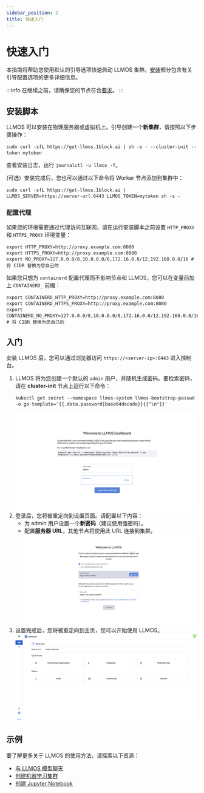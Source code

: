 ```yaml
---
sidebar_position: 2
title: 快速入门
---
```


# 快速入门

本指南将帮助您使用默认的引导选项快速启动 LLMOS 集群。[安装](./installation)部分包含有关引导配置选项的更多详细信息。

:::info
在继续之前，请确保您的节点符合[要求](./installation/requirements.md)。
:::

## 安装脚本

LLMOS 可以安装在物理服务器或虚拟机上。引导创建一个**新集群**，请按照以下步骤操作：

```shell
sudo curl -sfL https://get-llmos.1block.ai | sh -s - --cluster-init --token mytoken
```

查看安装日志，运行 `journalctl -u llmos -f`。

(可选）安装完成后，您也可以通过以下命令将 Worker 节点添加到集群中：

```shell
sudo curl -sfL https://get-llmos.1block.ai | LLMOS_SERVER=https://server-url:6443 LLMOS_TOKEN=mytoken sh -s -
```

### 配置代理
如果您的环境需要通过代理访问互联网，请在运行安装脚本之前设置 `HTTP_PROXY` 和 `HTTPS_PROXY` 环境变量：

```shell
export HTTP_PROXY=http://proxy.example.com:8080
export HTTPS_PROXY=http://proxy.example.com:8080
export NO_PROXY=127.0.0.0/8,10.0.0.0/8,172.16.0.0/12,192.168.0.0/16 # 将 CIDR 替换为您自己的
```

如果您只想为 `containerd` 配置代理而不影响节点和 LLMOS，您可以在变量前加上 `CONTAINERD_` 前缀：

```shell
export CONTAINERD_HTTP_PROXY=http://proxy.example.com:8080
export CONTAINERD_HTTPS_PROXY=http://proxy.example.com:8080
export CONTAINERD_NO_PROXY=127.0.0.0/8,10.0.0.0/8,172.16.0.0/12,192.168.0.0/16 # 将 CIDR 替换为您自己的
```

## 入门

安装 LLMOS 后，您可以通过浏览器访问 `https://<server-ip>:8443` 进入控制台。

1. LLMOS 将为您创建一个默认的 `admin` 用户，并随机生成密码。要检索密码，请在 **cluster-init** 节点上运行以下命令：
    ```shell
    kubectl get secret --namespace llmos-system llmos-bootstrap-passwd -o go-template='{{.data.password|base64decode}}{{"\n"}}'
    ```
   ![首次登录](/img/docs/auth-first-login.png)
1. 登录后，您将被重定向到设置页面。请配置以下内容：
    - 为 admin 用户设置一个**新密码**（建议使用强密码）。
    - 配置**服务器 URL**，其他节点将使用此 URL 连接到集群。
      ![设置](/img/docs/auth-first-login-setup.png)
1. 设置完成后，您将被重定向到主页，您可以开始使用 LLMOS。
   ![主页](/img/docs/home-page.png)

## 示例

要了解更多关于 LLMOS 的使用方法，请探索以下资源：
- [与 LLMOS 模型聊天](./user_guide/llm_management/serve)
- [创建机器学习集群](./user_guide/ml_clusters)
- [创建 Jupyter Notebook](./user_guide/llm_management/notebooks#创建-notebook)